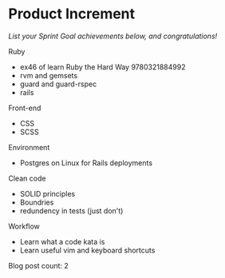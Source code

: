 # Product Increment

_List your Sprint Goal achievements below, and congratulations!_

Ruby
 - ex46 of learn Ruby the Hard Way 9780321884992
 - rvm and gemsets
 - guard and guard-rspec
 - rails

Front-end
 - CSS
 - SCSS

Environment
 - Postgres on Linux for Rails deployments

Clean code
 - SOLID principles
 - Boundries
 - redundency in tests (just don't)

Workflow
- Learn what a code kata is
- Learn useful vim and keyboard shortcuts

Blog post count: 2 
